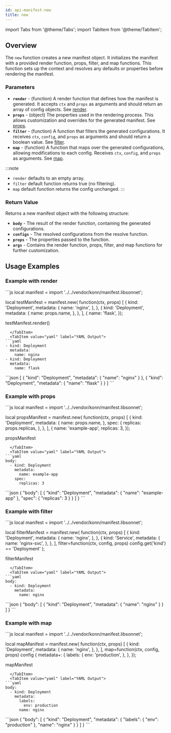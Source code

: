 ```yaml
---
id: api-manifest-new
title: new
---
```


import Tabs from '@theme/Tabs';
import TabItem from '@theme/TabItem';

## Overview
The `new` function creates a new manifest object. It initializes the manifest with a provided render function, props, filter, and map functions. This function sets up the context and resolves any defaults or properties before rendering the manifest.

### Parameters
- **`render`** - (function) A render function that defines how the manifest is generated. It accepts `ctx` and `props` as arguments and should return an array of config objects. See [render](#example-with-render).
- **`props`** - (object) The properties used in the rendering process. This allows customization and overrides for the generated manifest. See [props](#example-with-props).
- **`filter`** - (function) A function that filters the generated configurations. It receives `ctx`, `config`, and `props` as arguments and should return a boolean value. See [filter](#example-with-filter).
- **`map`** - (function) A function that maps over the generated configurations, allowing modifications to each config. Receives `ctx`, `config`, and `props` as arguments. See [map](#example-with-map).

:::note
- `render` defaults to an empty array.
- `filter` default function returns true (no filtering).
- `map` default function returns the config unchanged.
:::

### Return Value
Returns a new manifest object with the following structure:

- **`body`** - The result of the render function, containing the generated configurations.
- **`configs`** - The resolved configurations from the resolve function.
- **`props`** - The properties passed to the function.
- **`args`** - Contains the render function, props, filter, and map functions for further customization.

## Usage Examples

### Example with render
<Tabs>
  <TabItem value="jsonnet" label="Jsonnet" default>
```js
local manifest = import '../../vendor/konn/manifest.libsonnet';

local testManifest = manifest.new(
  function(ctx, props) [
    {
      kind: 'Deployment',
      metadata: {
        name: 'nginx',
      },
    },
    {
      kind: 'Deployment',
      metadata: {
        name: props.name,
      },
    },
  ],
  {
    name: 'flask',
  });

testManifest.render()
```
  </TabItem>
  <TabItem value="yaml" label="YAML Output">
```yaml
- kind: Deployment
  metadata:
    name: nginx
- kind: Deployment
  metadata:
    name: flask
```
  </TabItem>
  <TabItem value="json" label="JSON Output">
```json
[
   {
      "kind": "Deployment",
      "metadata": {
         "name": "nginx"
      }
   },
   {
      "kind": "Deployment",
      "metadata": {
         "name": "flask"
      }
   }
]
```
  </TabItem>
</Tabs>

### Example with props
<Tabs>
  <TabItem value="jsonnet" label="Jsonnet" default>
```js
local manifest = import '../../vendor/konn/manifest.libsonnet';

local propsManifest = manifest.new(
  function(ctx, props) [
    {
      kind: 'Deployment',
      metadata: {
        name: props.name,
      },
      spec: {
        replicas: props.replicas,
      },
    },
  ],
  {
    name: 'example-app',
    replicas: 3,
  });

propsManifest
```
  </TabItem>
  <TabItem value="yaml" label="YAML Output">
```yaml
body:
  - kind: Deployment
    metadata:
      name: example-app
    spec:
      replicas: 3
```
  </TabItem>
  <TabItem value="json" label="JSON Output">
```json
{
   "body": [
      {
         "kind": "Deployment",
         "metadata": {
            "name": "example-app"
         },
         "spec": {
            "replicas": 3
         }
      }
   ]
}
```
  </TabItem>
</Tabs>

### Example with filter
<Tabs>
  <TabItem value="jsonnet" label="Jsonnet" default>
```js
local manifest = import '../../vendor/konn/manifest.libsonnet';

local filterManifest = manifest.new(
  function(ctx, props) [
    {
      kind: 'Deployment',
      metadata: {
        name: 'nginx',
      },
    },
    {
      kind: 'Service',
      metadata: {
        name: 'nginx-svc',
      },
    },
  ],
  filter=function(ctx, config, props) config.get('kind') == 'Deployment'
);

filterManifest
```
  </TabItem>
  <TabItem value="yaml" label="YAML Output">
```yaml
body:
  - kind: Deployment
    metadata:
      name: nginx
```
  </TabItem>
  <TabItem value="json" label="JSON Output">
```json
{
   "body": [
      {
         "kind": "Deployment",
         "metadata": {
            "name": "nginx"
         }
      }
   ]
}
```
  </TabItem>
</Tabs>

### Example with map
<Tabs>
  <TabItem value="jsonnet" label="Jsonnet" default>
```js
local manifest = import '../../vendor/konn/manifest.libsonnet';

local mapManifest = manifest.new(
  function(ctx, props) [
    {
      kind: 'Deployment',
      metadata: {
        name: 'nginx',
      },
    },
  ],
  map=function(ctx, config, props) config {
    metadata+: {
      labels: {
        env: 'production',
      },
    },
  });

mapManifest
```
  </TabItem>
  <TabItem value="yaml" label="YAML Output">
```yaml
body:
  - kind: Deployment
    metadata:
      labels:
        env: production
      name: nginx
```
  </TabItem>
  <TabItem value="json" label="JSON Output">
```json
{
   "body": [
      {
         "kind": "Deployment",
         "metadata": {
            "labels": {
               "env": "production"
            },
            "name": "nginx"
         }
      }
   ]
}
```
  </TabItem>
</Tabs>